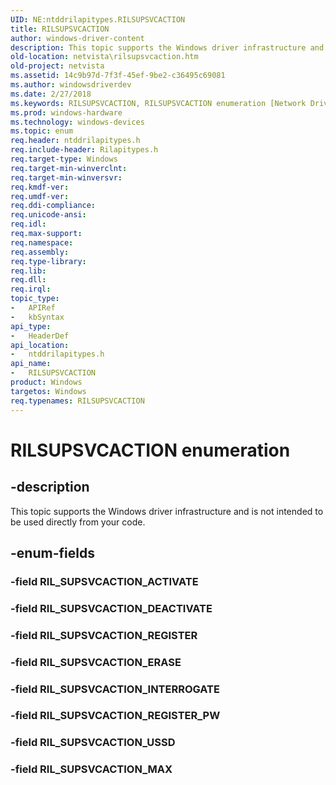 ```yaml
---
UID: NE:ntddrilapitypes.RILSUPSVCACTION
title: RILSUPSVCACTION
author: windows-driver-content
description: This topic supports the Windows driver infrastructure and is not intended to be used directly from your code.
old-location: netvista\rilsupsvcaction.htm
old-project: netvista
ms.assetid: 14c9b97d-7f3f-45ef-9be2-c36495c69081
ms.author: windowsdriverdev
ms.date: 2/27/2018
ms.keywords: RILSUPSVCACTION, RILSUPSVCACTION enumeration [Network Drivers Starting with Windows Vista], RIL_SUPSVCACTION_DEACTIVATE, RIL_SUPSVCACTION_ERASE, RIL_SUPSVCACTION_INTERROGATE, RIL_SUPSVCACTION_MAX, RIL_SUPSVCACTION_REGISTER, RIL_SUPSVCACTION_REGISTER_PW, RIL_SUPSVCACTION_USSD, netvista.rilsupsvcaction, ntddrilapitypes/RILSUPSVCACTION, ntddrilapitypes/RIL_SUPSVCACTION_DEACTIVATE, ntddrilapitypes/RIL_SUPSVCACTION_ERASE, ntddrilapitypes/RIL_SUPSVCACTION_INTERROGATE, ntddrilapitypes/RIL_SUPSVCACTION_MAX, ntddrilapitypes/RIL_SUPSVCACTION_REGISTER, ntddrilapitypes/RIL_SUPSVCACTION_REGISTER_PW, ntddrilapitypes/RIL_SUPSVCACTION_USSD
ms.prod: windows-hardware
ms.technology: windows-devices
ms.topic: enum
req.header: ntddrilapitypes.h
req.include-header: Rilapitypes.h
req.target-type: Windows
req.target-min-winverclnt: 
req.target-min-winversvr: 
req.kmdf-ver: 
req.umdf-ver: 
req.ddi-compliance: 
req.unicode-ansi: 
req.idl: 
req.max-support: 
req.namespace: 
req.assembly: 
req.type-library: 
req.lib: 
req.dll: 
req.irql: 
topic_type:
-	APIRef
-	kbSyntax
api_type:
-	HeaderDef
api_location:
-	ntddrilapitypes.h
api_name:
-	RILSUPSVCACTION
product: Windows
targetos: Windows
req.typenames: RILSUPSVCACTION
---
```


# RILSUPSVCACTION enumeration


## -description


This topic supports the Windows driver infrastructure and is not intended to be used directly from your code.


## -enum-fields




### -field RIL_SUPSVCACTION_ACTIVATE


### -field RIL_SUPSVCACTION_DEACTIVATE


### -field RIL_SUPSVCACTION_REGISTER


### -field RIL_SUPSVCACTION_ERASE


### -field RIL_SUPSVCACTION_INTERROGATE


### -field RIL_SUPSVCACTION_REGISTER_PW


### -field RIL_SUPSVCACTION_USSD


### -field RIL_SUPSVCACTION_MAX

